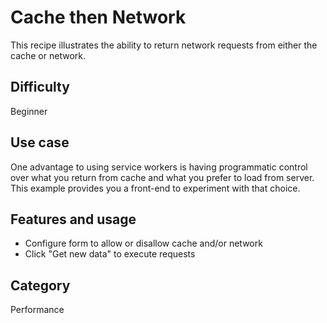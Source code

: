 # Cache then Network

This recipe illustrates the ability to return network requests from either the cache or network.

## Difficulty
Beginner

## Use case
One advantage to using service workers is having programmatic control over what you return from cache and what you prefer to load from server.  This example provides you a front-end to experiment with that choice.

## Features and usage

- Configure form to allow or disallow cache and/or network
- Click "Get new data" to execute requests

## Category
Performance
